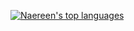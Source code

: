 [![Naereen's top languages](https://github-readme-stats.vercel.app/api/top-langs/?username=Naereen&theme=blue-green)](https://github.com/KCN-judu)
